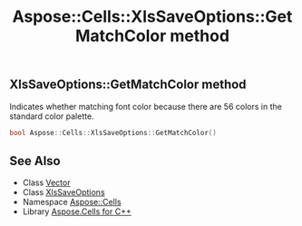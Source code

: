 ﻿---
title: Aspose::Cells::XlsSaveOptions::GetMatchColor method
linktitle: GetMatchColor
second_title: Aspose.Cells for C++ API Reference
description: 'Aspose::Cells::XlsSaveOptions::GetMatchColor method. Indicates whether matching font color because there are 56 colors in the standard color palette in C++.'
type: docs
weight: 800
url: /cpp/aspose.cells/xlssaveoptions/getmatchcolor/
---
## XlsSaveOptions::GetMatchColor method


Indicates whether matching font color because there are 56 colors in the standard color palette.

```cpp
bool Aspose::Cells::XlsSaveOptions::GetMatchColor()
```

## See Also

* Class [Vector](../../vector/)
* Class [XlsSaveOptions](../)
* Namespace [Aspose::Cells](../../)
* Library [Aspose.Cells for C++](../../../)
